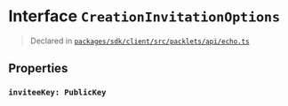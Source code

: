 # Interface `CreationInvitationOptions`
> Declared in [`packages/sdk/client/src/packlets/api/echo.ts`]()


## Properties
### `inviteeKey: PublicKey`